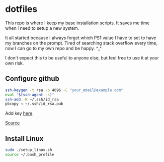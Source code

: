 # dotfiles

This repo is where I keep my base installation scripts. It saves me time when I need to setup a new system.

It all started because I always forget which PS1 value I have to set to have my branches on the prompt. Tired of searching stack overflow every time, now I can go to my own repo and be happy. ^_^

I don't expect this to be useful to anyone else, but feel free to use it at your own risk.

## Configure github

```sh
ssh-keygen -t rsa -b 4096 -C "your_email@example.com"
eval "$(ssh-agent -s)"
ssh-add -K ~/.ssh/id_rsa
pbcopy < ~/.ssh/id_rsa.pub
```

Add key [here](https://github.com/settings/keys)

[Source](https://help.github.com/en/github/authenticating-to-github/generating-a-new-ssh-key-and-adding-it-to-the-ssh-agent)

## Install Linux

```sh
sudo ./setup_linux.sh
source ~/.bash_profile
```
